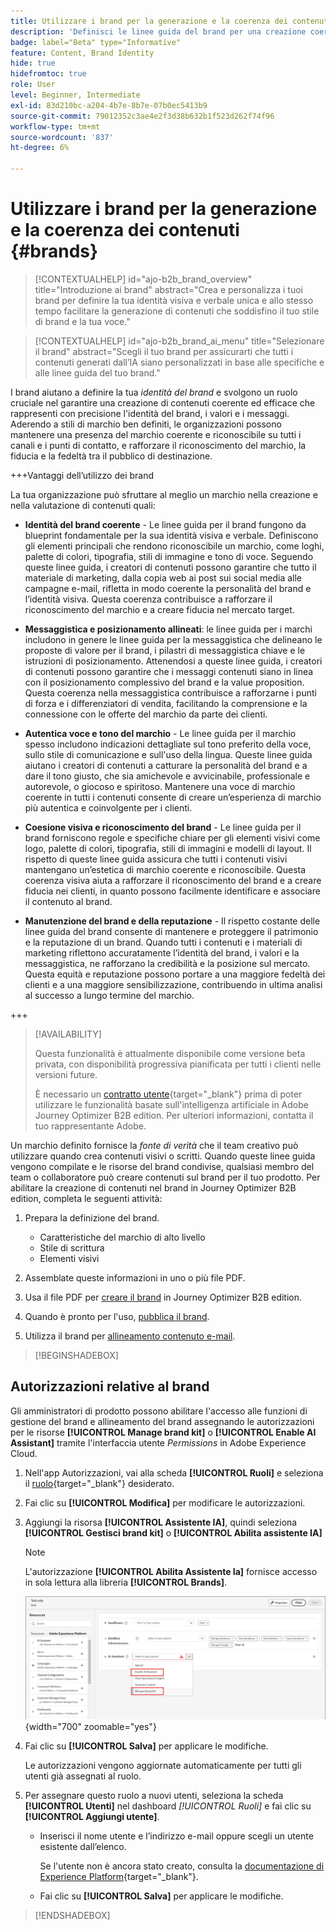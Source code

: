 ```yaml
---
title: Utilizzare i brand per la generazione e la coerenza dei contenuti
description: 'Definisci le linee guida del brand per una creazione coerente dei contenuti: preserva l’identità visiva, l’allineamento dei messaggi e la voce autentica in Journey Optimizer B2B edition.'
badge: label="Beta" type="Informative"
feature: Content, Brand Identity
hide: true
hidefromtoc: true
role: User
level: Beginner, Intermediate
exl-id: 83d210bc-a204-4b7e-8b7e-07b0ec5413b9
source-git-commit: 79012352c3ae4e2f3d38b632b1f523d262f74f96
workflow-type: tm+mt
source-wordcount: '837'
ht-degree: 6%

---
```


# Utilizzare i brand per la generazione e la coerenza dei contenuti {#brands}

>[!CONTEXTUALHELP]
>id="ajo-b2b_brand_overview"
>title="Introduzione ai brand"
>abstract="Crea e personalizza i tuoi brand per definire la tua identità visiva e verbale unica e allo stesso tempo facilitare la generazione di contenuti che soddisfino il tuo stile di brand e la tua voce."

>[!CONTEXTUALHELP]
>id="ajo-b2b_brand_ai_menu"
>title="Selezionare il brand"
>abstract="Scegli il tuo brand per assicurarti che tutti i contenuti generati dall’IA siano personalizzati in base alle specifiche e alle linee guida del tuo brand."

I brand aiutano a definire la tua _identità del brand_ e svolgono un ruolo cruciale nel garantire una creazione di contenuti coerente ed efficace che rappresenti con precisione l&#39;identità del brand, i valori e i messaggi. Aderendo a stili di marchio ben definiti, le organizzazioni possono mantenere una presenza del marchio coerente e riconoscibile su tutti i canali e i punti di contatto, e rafforzare il riconoscimento del marchio, la fiducia e la fedeltà tra il pubblico di destinazione.

+++Vantaggi dell’utilizzo dei brand

La tua organizzazione può sfruttare al meglio un marchio nella creazione e nella valutazione di contenuti quali:

* **Identità del brand coerente** - Le linee guida per il brand fungono da blueprint fondamentale per la sua identità visiva e verbale. Definiscono gli elementi principali che rendono riconoscibile un marchio, come loghi, palette di colori, tipografia, stili di immagine e tono di voce. Seguendo queste linee guida, i creatori di contenuti possono garantire che tutto il materiale di marketing, dalla copia web ai post sui social media alle campagne e-mail, rifletta in modo coerente la personalità del brand e l’identità visiva. Questa coerenza contribuisce a rafforzare il riconoscimento del marchio e a creare fiducia nel mercato target.

* **Messaggistica e posizionamento allineati**: le linee guida per i marchi includono in genere le linee guida per la messaggistica che delineano le proposte di valore per il brand, i pilastri di messaggistica chiave e le istruzioni di posizionamento. Attenendosi a queste linee guida, i creatori di contenuti possono garantire che i messaggi contenuti siano in linea con il posizionamento complessivo del brand e la value proposition. Questa coerenza nella messaggistica contribuisce a rafforzarne i punti di forza e i differenziatori di vendita, facilitando la comprensione e la connessione con le offerte del marchio da parte dei clienti.

* **Autentica voce e tono del marchio** - Le linee guida per il marchio spesso includono indicazioni dettagliate sul tono preferito della voce, sullo stile di comunicazione e sull&#39;uso della lingua. Queste linee guida aiutano i creatori di contenuti a catturare la personalità del brand e a dare il tono giusto, che sia amichevole e avvicinabile, professionale e autorevole, o giocoso e spiritoso. Mantenere una voce di marchio coerente in tutti i contenuti consente di creare un’esperienza di marchio più autentica e coinvolgente per i clienti.

* **Coesione visiva e riconoscimento del brand** - Le linee guida per il brand forniscono regole e specifiche chiare per gli elementi visivi come logo, palette di colori, tipografia, stili di immagini e modelli di layout. Il rispetto di queste linee guida assicura che tutti i contenuti visivi mantengano un’estetica di marchio coerente e riconoscibile. Questa coerenza visiva aiuta a rafforzare il riconoscimento del brand e a creare fiducia nei clienti, in quanto possono facilmente identificare e associare il contenuto al brand.

* **Manutenzione del brand e della reputazione** - Il rispetto costante delle linee guida del brand consente di mantenere e proteggere il patrimonio e la reputazione di un brand. Quando tutti i contenuti e i materiali di marketing riflettono accuratamente l’identità del brand, i valori e la messaggistica, ne rafforzano la credibilità e la posizione sul mercato. Questa equità e reputazione possono portare a una maggiore fedeltà dei clienti e a una maggiore sensibilizzazione, contribuendo in ultima analisi al successo a lungo termine del marchio.

+++

>[!AVAILABILITY]
>
>Questa funzionalità è attualmente disponibile come versione beta privata, con disponibilità progressiva pianificata per tutti i clienti nelle versioni future.
>
>È necessario un [contratto utente](https://www.adobe.com/legal/licenses-terms/adobe-dx-gen-ai-user-guidelines.html){target="_blank"} prima di poter utilizzare le funzionalità basate sull&#39;intelligenza artificiale in Adobe Journey Optimizer B2B edition. Per ulteriori informazioni, contatta il tuo rappresentante Adobe.

Un marchio definito fornisce la _fonte di verità_ che il team creativo può utilizzare quando crea contenuti visivi o scritti. Quando queste linee guida vengono compilate e le risorse del brand condivise, qualsiasi membro del team o collaboratore può creare contenuti sul brand per il tuo prodotto. Per abilitare la creazione di contenuti nel brand in Journey Optimizer B2B edition, completa le seguenti attività:

1. Prepara la definizione del brand.

   * Caratteristiche del marchio di alto livello
   * Stile di scrittura
   * Elementi visivi

1. Assemblate queste informazioni in uno o più file PDF.

1. Usa il file PDF per [creare il brand](./brands-manage-create.md#create-and-define-a-brand) in Journey Optimizer B2B edition.

1. Quando è pronto per l&#39;uso, [pubblica il brand](./brands-manage-create.md#publish-the-brand).

1. Utilizza il brand per [allineamento contenuto e-mail](./brand-alignment.md).
<!-- 
1. Use the brand to generate content. -->

>[!BEGINSHADEBOX]

## Autorizzazioni relative al brand

Gli amministratori di prodotto possono abilitare l&#39;accesso alle funzioni di gestione del brand e allineamento del brand assegnando le autorizzazioni per le risorse **[!UICONTROL Manage brand kit]** o **[!UICONTROL Enable AI Assistant]** tramite l&#39;interfaccia utente _Permissions_ in Adobe Experience Cloud.

1. Nell&#39;app Autorizzazioni, vai alla scheda **[!UICONTROL Ruoli]** e seleziona il [ruolo](https://experienceleague.adobe.com/it/docs/experience-platform/access-control/abac/permissions-ui/roles){target="_blank"} desiderato.

1. Fai clic su **[!UICONTROL Modifica]** per modificare le autorizzazioni.

1. Aggiungi la risorsa **[!UICONTROL Assistente IA]**, quindi seleziona **[!UICONTROL Gestisci brand kit]** o **[!UICONTROL Abilita assistente IA]**

   >[!NOTE]
   >
   >L&#39;autorizzazione **[!UICONTROL Abilita Assistente Ia]** fornisce accesso in sola lettura alla libreria **[!UICONTROL Brands]**.

   ![Aggiungere l&#39;autorizzazione di Assistente AI per l&#39;accesso ai brand](./assets/brands-aep-permissions.png){width="700" zoomable="yes"}

1. Fai clic su **[!UICONTROL Salva]** per applicare le modifiche.

   Le autorizzazioni vengono aggiornate automaticamente per tutti gli utenti già assegnati al ruolo.

1. Per assegnare questo ruolo a nuovi utenti, seleziona la scheda **[!UICONTROL Utenti]** nel dashboard _[!UICONTROL Ruoli]_ e fai clic su **[!UICONTROL Aggiungi utente]**.

   * Inserisci il nome utente e l’indirizzo e-mail oppure scegli un utente esistente dall’elenco.

     Se l&#39;utente non è ancora stato creato, consulta la [documentazione di Experience Platform](https://experienceleague.adobe.com/it/docs/experience-platform/access-control/abac/permissions-ui/users){target="_blank"}.

   * Fai clic su **[!UICONTROL Salva]** per applicare le modifiche.

>[!ENDSHADEBOX]
